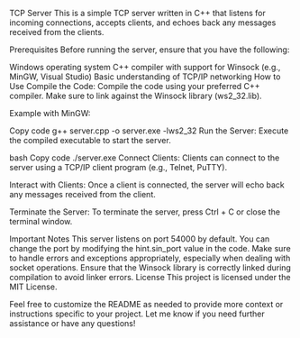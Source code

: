 TCP Server
This is a simple TCP server written in C++ that listens for incoming connections, accepts clients, and echoes back any messages received from the clients.

Prerequisites
Before running the server, ensure that you have the following:

Windows operating system
C++ compiler with support for Winsock (e.g., MinGW, Visual Studio)
Basic understanding of TCP/IP networking
How to Use
Compile the Code: Compile the code using your preferred C++ compiler. Make sure to link against the Winsock library (ws2_32.lib).

Example with MinGW:

Copy code
g++ server.cpp -o server.exe -lws2_32
Run the Server: Execute the compiled executable to start the server.

bash
Copy code
./server.exe
Connect Clients: Clients can connect to the server using a TCP/IP client program (e.g., Telnet, PuTTY).

Interact with Clients: Once a client is connected, the server will echo back any messages received from the client.

Terminate the Server: To terminate the server, press Ctrl + C or close the terminal window.

Important Notes
This server listens on port 54000 by default. You can change the port by modifying the hint.sin_port value in the code.
Make sure to handle errors and exceptions appropriately, especially when dealing with socket operations.
Ensure that the Winsock library is correctly linked during compilation to avoid linker errors.
License
This project is licensed under the MIT License.

Feel free to customize the README as needed to provide more context or instructions specific to your project. Let me know if you need further assistance or have any questions!
